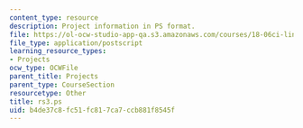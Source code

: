 ```yaml
---
content_type: resource
description: Project information in PS format.
file: https://ol-ocw-studio-app-qa.s3.amazonaws.com/courses/18-06ci-linear-algebra-communications-intensive-spring-2004/b4de37c8fc51fc817ca7ccb881f8545f_rs3.ps
file_type: application/postscript
learning_resource_types:
- Projects
ocw_type: OCWFile
parent_title: Projects
parent_type: CourseSection
resourcetype: Other
title: rs3.ps
uid: b4de37c8-fc51-fc81-7ca7-ccb881f8545f
---
```

